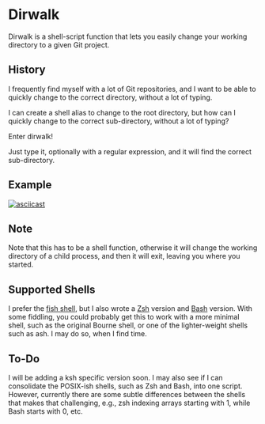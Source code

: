 # Dirwalk

Dirwalk is a shell-script function that lets you easily change your
working directory to a given Git project.

## History

I frequently find myself with a lot of Git repositories, and I want to
be able to quickly change to the correct directory, without a lot of
typing.

I can create a shell alias to change to the root directory, but how
can I quickly change to the correct sub-directory, without a lot of
typing?

Enter dirwalk!

Just type it, optionally with a regular expression, and it will find
the correct sub-directory.

## Example
[![asciicast](https://asciinema.org/a/mdWiHDlEl02C4r8OH1LEQ1Znp.svg)](https://asciinema.org/a/mdWiHDlEl02C4r8OH1LEQ1Znp)

## Note

Note that this has to be a shell function, otherwise it will change
the working directory of a child process, and then it will exit,
leaving you where you started.

## Supported Shells

I prefer the [fish shell](https://fishshell.com), but I also wrote a
[Zsh](https://www.zsh.org) version and
[Bash](https://gnu.org/software/bash) version. With some fiddling, you
could probably get this to work with a more minimal shell, such as the
original Bourne shell, or one of the lighter-weight shells such as
ash. I may do so, when I find time.

## To-Do
I will be adding a ksh specific version soon. I may also see if I can
consolidate the POSIX-ish shells, such as Zsh and Bash, into one
script. However, currently there are some subtle differences between
the shells that makes that challenging, e.g., zsh indexing arrays
starting with 1, while Bash starts with 0, etc.

